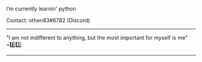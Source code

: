 I’m currently learnin' python<br>

Contact: othen83#6782 (Discord) <br>
<hr>
"I am not indifferent to anything, but the most important for myself is me"  ~8️⃣3️⃣
<hr>

<!---
othen83/othen83 is a ✨ special ✨ repository because its `README.md` (this file) appears on your GitHub profile.
You can click the Preview link to take a look at your changes.
--->
